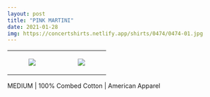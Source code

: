 ```yaml
---
layout: post
title: "PINK MARTINI"
date: 2021-01-28
img: https://concertshirts.netlify.app/shirts/0474/0474-01.jpg
---
```




<table style="width:100%;"><tr><td style="vertical-align:top;">
      <figure class="tmblr-full" data-orig-height="2048" data-orig-width="1365" data-orig-src="https://concertshirts.netlify.app/shirts/0474/0474-01.jpg"><img src="https://64.media.tumblr.com/23f567abe1d3bbc6f9ebf6343e4e64c5/37a3e6080039a63b-c4/s540x810/c7d0e048c9906497e43ce60d705b5ee8fc6d6ff8.jpg" data-orig-height="2048" data-orig-width="1365" data-orig-src="https://concertshirts.netlify.app/shirts/0474/0474-01.jpg"/></figure></td>
    <td style="vertical-align:top;">
      <figure class="tmblr-full" data-orig-height="2048" data-orig-width="1365" data-orig-src="https://concertshirts.netlify.app/shirts/0474/0474-02.jpg"><img src="https://64.media.tumblr.com/95b17debe519712c389dd1bd32298abe/37a3e6080039a63b-98/s540x810/99f9ecbd05f765796b8c534b0f11b699b5e41fca.jpg" data-orig-height="2048" data-orig-width="1365" data-orig-src="https://concertshirts.netlify.app/shirts/0474/0474-02.jpg"/></figure></td>
  </tr></table><p>
  MEDIUM | 100% Combed Cotton | American Apparel
</p>
